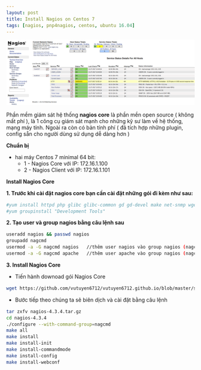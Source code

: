 ```yaml
---
layout: post
title: Install Nagios on Centos 7
tags: [nagios, pnp4nagios, centos, ubuntu 16.04]
---
```


![image](../img/nagios1.png)

Phần mềm giám sát hệ thống **nagios core**  là phần mền open source ( không mất phí ), là 1 công cụ giám sát mạnh cho những kỹ sư làm về hệ thống, mạng máy tính. Ngoài ra còn có bản tính phí ( đã tích hợp những plugin, config sẵn cho người dùng sử dụng dễ dàng hơn )

**Chuẩn bị**
- hai máy Centos 7 minimal 64 bit:
  - 1 - Nagios Core với IP: 172.16.1.100
  - 2 - Nagios Client với IP: 172.16.1.101

**Install Nagios Core**

**1. Trước khi cài đặt nagios core bạn cần cài đặt những gói đi kèm như sau:**  

```sh
#yum install httpd php glibc glibc-common gd gd-devel make net-snmp wget
#yum groupinstall "Development Tools"
```

**2. Tạo user và group nagios bằng câu lệnh sau**

```sh
useradd nagios && passwd nagios
groupadd nagcmd
usermod -a -G nagcmd nagios   //thêm user nagios vào group nagios (nagcmd)
usermod -a -G nagcmd apache   //thêm user apache vào group nagios (nagcmd)
```

**3. Install Nagios Core**

- Tiến hành downoad gói Nagios Core

```sh
wget https://github.com/vutuyen6712/vutuyen6712.github.io/blob/master/software/nagios-4.3.4.tar.gz
```

- Bước tiếp theo chúng ta sẽ biên dịch và cài đặt bằng câu lệnh

```sh
tar zxfv nagios-4.3.4.tar.gz
cd nagios-4.3.4
./configure --with-command-group=nagcmd
make all
make install
make install-init
make install-commandmode
make install-config
make install-webconf
```
